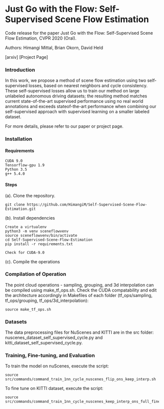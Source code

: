 # Just Go with the Flow: Self-Supervised Scene Flow Estimation

Code release for the paper Just Go with the Flow: Self-Supervised Scene Flow Estimation, CVPR 2020 (Oral).

Authors: Himangi Mittal, Brian Okorn, David Held

[arxiv] [Project Page]

### Introduction
In this work, we propose a method of scene flow estimation using two self-supervised losses, based on nearest neighbors and cycle consistency. These self-supervised losses allow us to train our method on large unlabeled autonomous driving datasets; the resulting method matches current state-of-the-art supervised performance using no real world annotations and exceeds stateof-the-art performance when combining our self-supervised approach with supervised learning on a smaller labeled dataset.

For more details, please refer to our paper or project page.

### Installation 
#### Requirements
   ```
   CUDA 9.0  
   Tensorflow-gpu 1.9
   Python 3.5
   g++ 5.4.0
   ```
#### Steps
  (a). Clone the repository.
  ```
  git clone https://github.com/HimangiM/Self-Supervised-Scene-Flow-Estimation.git
  ```
  (b). Install dependencies
  ```
  Create a virtualenv
  python3 -m venv sceneflowvenv
  source sceneflowvenv/bin/activate
  cd Self-Supervised-Scene-Flow-Estimation
  pip install -r requirements.txt
  ```
  ```
  Check for CUDA-9.0
  ```
  (c). Compile the operations
  
### Compilation of Operation
   The point cloud operations - sampling, grouping, and 3d interpolation can be compiled using make_tf_ops.sh. Check the CUDA compatability and edit the architecture accordingly in Makefiles of each folder (tf_ops/sampling, tf_ops/grouping, tf_ops/3d_interpolation):
   
   ```
   source make_tf_ops.sh
   ```
   
### Datasets
   The data preprocessing files for NuScenes and KITTI are in the src folder: nuscenes_dataset_self_supervised_cycle.py and kitti_dataset_self_supervised_cycle.py. 
  
### Training, Fine-tuning, and Evaluation
   To train the model on nuScenes, execute the script:
   ```
   source src/commands/command_train_1nn_cycle_nuscenes_flip_ons_keep_interp.sh
   ```
   
   To fine tune on KITTI dataset, execute the script:
   ```
   source src/commands/command_train_1nn_cycle_nuscenes_keep_interp_ons_full_fine_tune_kitti_1e4_cache.sh
   ```
   
   
   
    
